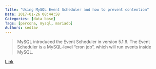 ```yaml
---
Title: "Using MySQL Event Scheduler and how to prevent contention"
Date: 2017-01-26 08:44:58
Categories: [data base]
Tags: [percona, mysql, mariadb]
Authors: sedlav
---
```


> MySQL introduced the Event Scheduler in version 5.1.6. The Event Scheduler is a MySQL-level “cron job”, which will run events inside MySQL.

[Link](http://www.percona.com/blog/2015/02/25/using-mysql-event-scheduler-and-how-to-prevent-contention/)
